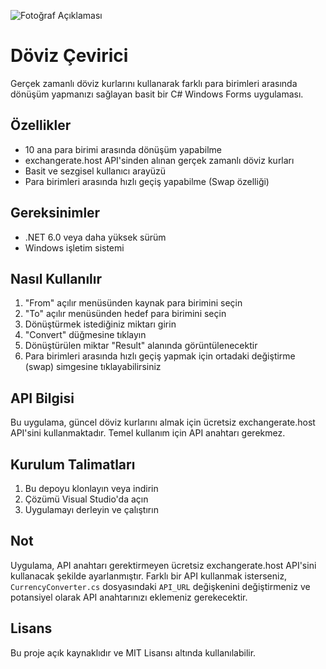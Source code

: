 ![Fotoğraf Açıklaması](https://hizliresim.com/tjlib8q)

# Döviz Çevirici

Gerçek zamanlı döviz kurlarını kullanarak farklı para birimleri arasında dönüşüm yapmanızı sağlayan basit bir C# Windows Forms uygulaması.

## Özellikler

- 10 ana para birimi arasında dönüşüm yapabilme
- exchangerate.host API'sinden alınan gerçek zamanlı döviz kurları
- Basit ve sezgisel kullanıcı arayüzü
- Para birimleri arasında hızlı geçiş yapabilme (Swap özelliği)

## Gereksinimler

- .NET 6.0 veya daha yüksek sürüm
- Windows işletim sistemi

## Nasıl Kullanılır

1. "From" açılır menüsünden kaynak para birimini seçin
2. "To" açılır menüsünden hedef para birimini seçin
3. Dönüştürmek istediğiniz miktarı girin
4. "Convert" düğmesine tıklayın
5. Dönüştürülen miktar "Result" alanında görüntülenecektir
6. Para birimleri arasında hızlı geçiş yapmak için ortadaki değiştirme (swap) simgesine tıklayabilirsiniz

## API Bilgisi

Bu uygulama, güncel döviz kurlarını almak için ücretsiz exchangerate.host API'sini kullanmaktadır. Temel kullanım için API anahtarı gerekmez.

## Kurulum Talimatları

1. Bu depoyu klonlayın veya indirin
2. Çözümü Visual Studio'da açın
3. Uygulamayı derleyin ve çalıştırın

## Not

Uygulama, API anahtarı gerektirmeyen ücretsiz exchangerate.host API'sini kullanacak şekilde ayarlanmıştır. Farklı bir API kullanmak isterseniz, `CurrencyConverter.cs` dosyasındaki `API_URL` değişkenini değiştirmeniz ve potansiyel olarak API anahtarınızı eklemeniz gerekecektir.

## Lisans

Bu proje açık kaynaklıdır ve MIT Lisansı altında kullanılabilir.
